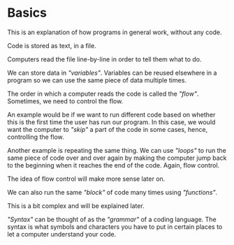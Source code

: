 # Basics

This is an explanation of how programs in general work, without any code.

Code is stored as text, in a file.

Computers read the file line-by-line in order to tell them what to do.

We can store data in *"variables"*. Variables can be reused elsewhere in a program so we can use the same piece of data multiple times.

The order in which a computer reads the code is called the *"flow"*. Sometimes, we need to control the flow.

An example would be if we want to run different code based on whether this is the first time the user has run our program. In this case, we would want the computer to *"skip"* a part of the code in some cases, hence, controlling the flow.

Another example is repeating the same thing. We can use *"loops"* to run the same piece of code over and over again by making the computer jump back to the beginning when it reaches the end of the code. Again, flow control.

The idea of flow control will make more sense later on.

We can also run the same *"block"* of code many times using *"functions"*.

This is a bit complex and will be explained later.

*"Syntax"* can be thought of as the *"grammar"* of a coding language. The syntax is what symbols and characters you have to put in certain places to let a computer understand your code.